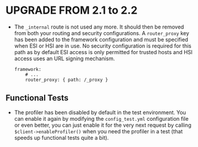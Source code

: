 UPGRADE FROM 2.1 to 2.2
=======================

 * The ``_internal`` route is not used any more. It should then be removed 
   from both your routing and security configurations. A ``router_proxy`` key
   has been added to the framework configuration and must be specified when ESI 
   or HSI are in use. No security configuration is required for this path as by
   default ESI access is only permitted for trusted hosts and HSI access uses an
   URL signing mechanism.

   ```
   framework:
       # ...
       router_proxy: { path: /_proxy }
   ```

Functional Tests
----------------

 * The profiler has been disabled by default in the test environment. You can
   enable it again by modifying the ``config_test.yml`` configuration file or
   even better, you can just enable it for the very next request by calling
   ``$client->enableProfiler()`` when you need the profiler in a test (that
   speeds up functional tests quite a bit).
